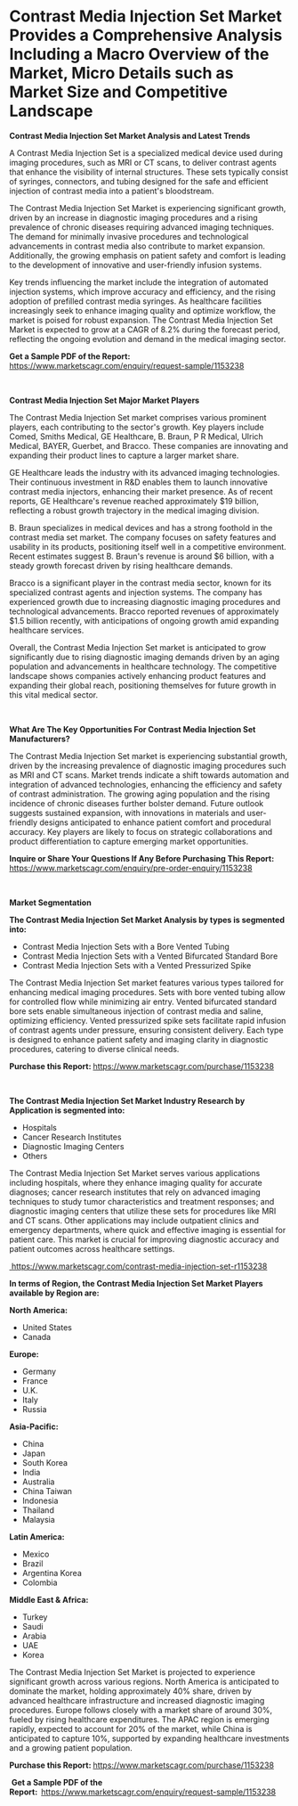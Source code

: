 <p><h1>Contrast Media Injection Set Market Provides a Comprehensive Analysis Including a Macro Overview of the Market, Micro Details such as Market Size and Competitive Landscape</h1></p><p><strong>Contrast Media Injection Set Market Analysis and Latest Trends</strong></p>
<p><p>A Contrast Media Injection Set is a specialized medical device used during imaging procedures, such as MRI or CT scans, to deliver contrast agents that enhance the visibility of internal structures. These sets typically consist of syringes, connectors, and tubing designed for the safe and efficient injection of contrast media into a patient's bloodstream.</p><p>The Contrast Media Injection Set Market is experiencing significant growth, driven by an increase in diagnostic imaging procedures and a rising prevalence of chronic diseases requiring advanced imaging techniques. The demand for minimally invasive procedures and technological advancements in contrast media also contribute to market expansion. Additionally, the growing emphasis on patient safety and comfort is leading to the development of innovative and user-friendly infusion systems.</p><p>Key trends influencing the market include the integration of automated injection systems, which improve accuracy and efficiency, and the rising adoption of prefilled contrast media syringes. As healthcare facilities increasingly seek to enhance imaging quality and optimize workflow, the market is poised for robust expansion. The Contrast Media Injection Set Market is expected to grow at a CAGR of 8.2% during the forecast period, reflecting the ongoing evolution and demand in the medical imaging sector.</p></p>
<p><strong>Get a Sample PDF of the Report:&nbsp;</strong> <a href="https://www.marketscagr.com/enquiry/request-sample/1153238?utm_campaign=2653&utm_medium=2&utm_source=Github&utm_content=ia&utm_term=14042025&utm_id=contrast-media-injection-set">https://www.marketscagr.com/enquiry/request-sample/1153238</a></p>
<p>&nbsp;</p>
<p><strong>Contrast Media Injection Set Major Market Players</strong></p>
<p><p>The Contrast Media Injection Set market comprises various prominent players, each contributing to the sector's growth. Key players include Comed, Smiths Medical, GE Healthcare, B. Braun, P R Medical, Ulrich Medical, BAYER, Guerbet, and Bracco. These companies are innovating and expanding their product lines to capture a larger market share.</p><p>GE Healthcare leads the industry with its advanced imaging technologies. Their continuous investment in R&D enables them to launch innovative contrast media injectors, enhancing their market presence. As of recent reports, GE Healthcare's revenue reached approximately $19 billion, reflecting a robust growth trajectory in the medical imaging division.</p><p>B. Braun specializes in medical devices and has a strong foothold in the contrast media set market. The company focuses on safety features and usability in its products, positioning itself well in a competitive environment. Recent estimates suggest B. Braun's revenue is around $6 billion, with a steady growth forecast driven by rising healthcare demands.</p><p>Bracco is a significant player in the contrast media sector, known for its specialized contrast agents and injection systems. The company has experienced growth due to increasing diagnostic imaging procedures and technological advancements. Bracco reported revenues of approximately $1.5 billion recently, with anticipations of ongoing growth amid expanding healthcare services.</p><p>Overall, the Contrast Media Injection Set market is anticipated to grow significantly due to rising diagnostic imaging demands driven by an aging population and advancements in healthcare technology. The competitive landscape shows companies actively enhancing product features and expanding their global reach, positioning themselves for future growth in this vital medical sector.</p></p>
<p>&nbsp;</p>
<p><strong>What Are The Key Opportunities For Contrast Media Injection Set Manufacturers?</strong></p>
<p><p>The Contrast Media Injection Set market is experiencing substantial growth, driven by the increasing prevalence of diagnostic imaging procedures such as MRI and CT scans. Market trends indicate a shift towards automation and integration of advanced technologies, enhancing the efficiency and safety of contrast administration. The growing aging population and the rising incidence of chronic diseases further bolster demand. Future outlook suggests sustained expansion, with innovations in materials and user-friendly designs anticipated to enhance patient comfort and procedural accuracy. Key players are likely to focus on strategic collaborations and product differentiation to capture emerging market opportunities.</p></p>
<p><strong>Inquire or Share Your Questions If Any Before Purchasing This Report:</strong> <a href="https://www.marketscagr.com/enquiry/pre-order-enquiry/1153238?utm_campaign=2653&utm_medium=2&utm_source=Github&utm_content=ia&utm_term=14042025&utm_id=contrast-media-injection-set">https://www.marketscagr.com/enquiry/pre-order-enquiry/1153238</a></p>
<p>&nbsp;</p>
<p><strong>Market Segmentation</strong></p>
<p><strong>The Contrast Media Injection Set Market Analysis by types is segmented into:</strong></p>
<p><ul><li>Contrast Media Injection Sets with a Bore Vented Tubing</li><li>Contrast Media Injection Sets with a Vented Bifurcated Standard Bore</li><li>Contrast Media Injection Sets with a Vented Pressurized Spike</li></ul></p>
<p><p>The Contrast Media Injection Set market features various types tailored for enhancing medical imaging procedures. Sets with bore vented tubing allow for controlled flow while minimizing air entry. Vented bifurcated standard bore sets enable simultaneous injection of contrast media and saline, optimizing efficiency. Vented pressurized spike sets facilitate rapid infusion of contrast agents under pressure, ensuring consistent delivery. Each type is designed to enhance patient safety and imaging clarity in diagnostic procedures, catering to diverse clinical needs.</p></p>
<p><strong>Purchase this Report:&nbsp;</strong><a href="https://www.marketscagr.com/purchase/1153238?utm_campaign=2653&utm_medium=2&utm_source=Github&utm_content=ia&utm_term=14042025&utm_id=contrast-media-injection-set">https://www.marketscagr.com/purchase/1153238</a></p>
<p>&nbsp;</p>
<p><strong>The Contrast Media Injection Set Market Industry Research by Application is segmented into:</strong></p>
<p><ul><li>Hospitals</li><li>Cancer Research Institutes</li><li>Diagnostic Imaging Centers</li><li>Others</li></ul></p>
<p><p>The Contrast Media Injection Set Market serves various applications including hospitals, where they enhance imaging quality for accurate diagnoses; cancer research institutes that rely on advanced imaging techniques to study tumor characteristics and treatment responses; and diagnostic imaging centers that utilize these sets for procedures like MRI and CT scans. Other applications may include outpatient clinics and emergency departments, where quick and effective imaging is essential for patient care. This market is crucial for improving diagnostic accuracy and patient outcomes across healthcare settings.</p></p>
<p><a href="https://www.marketscagr.com/contrast-media-injection-set-r1153238?utm_campaign=2653&utm_medium=2&utm_source=Github&utm_content=ia&utm_term=14042025&utm_id=contrast-media-injection-set">&nbsp;https://www.marketscagr.com/contrast-media-injection-set-r1153238</a></p>
<p><strong>In terms of Region, the Contrast Media Injection Set Market Players available by Region are:</strong></p>
<p>
    <p> <strong> North America: </strong>
        <ul>
            <li>United States</li>
            <li>Canada</li>
        </ul>
        </p> 
    <p> <strong> Europe: </strong>
        <ul>
            <li>Germany</li>
            <li>France</li>
            <li>U.K.</li>
            <li>Italy</li>
            <li>Russia</li>
        </ul>
        </p> 
    <p> <strong> Asia-Pacific: </strong>
        <ul>
            <li>China</li>
            <li>Japan</li>
            <li>South Korea</li>
            <li>India</li>
            <li>Australia</li>
            <li>China Taiwan</li>
            <li>Indonesia</li>
            <li>Thailand</li>
            <li>Malaysia</li>
        </ul>
        </p> 
    <p> <strong> Latin America: </strong>
        <ul>
            <li>Mexico</li>
            <li>Brazil</li>
            <li>Argentina Korea</li>
            <li>Colombia</li>
        </ul>
        </p> 
    <p> <strong> Middle East & Africa: </strong>
        <ul>
            <li>Turkey</li>
            <li>Saudi</li>
            <li>Arabia</li>
            <li>UAE</li>
            <li>Korea</li>
        </ul>
    </p>
    </p>
<p><p>The Contrast Media Injection Set Market is projected to experience significant growth across various regions. North America is anticipated to dominate the market, holding approximately 40% share, driven by advanced healthcare infrastructure and increased diagnostic imaging procedures. Europe follows closely with a market share of around 30%, fueled by rising healthcare expenditures. The APAC region is emerging rapidly, expected to account for 20% of the market, while China is anticipated to capture 10%, supported by expanding healthcare investments and a growing patient population.</p></p>
<p><strong>Purchase this Report: </strong><a href="https://www.marketscagr.com/purchase/1153238?utm_campaign=2653&utm_medium=2&utm_source=Github&utm_content=ia&utm_term=14042025&utm_id=contrast-media-injection-set">https://www.marketscagr.com/purchase/1153238</a></p>
<p>&nbsp;<strong>Get a Sample PDF of the Report:&nbsp;&nbsp;</strong><a href="https://www.marketscagr.com/enquiry/request-sample/1153238?utm_campaign=2653&utm_medium=2&utm_source=Github&utm_content=ia&utm_term=14042025&utm_id=contrast-media-injection-set">https://www.marketscagr.com/enquiry/request-sample/1153238</a></p>
<p><strong></strong></p>
<p><p></p><p></p><p></p></p>